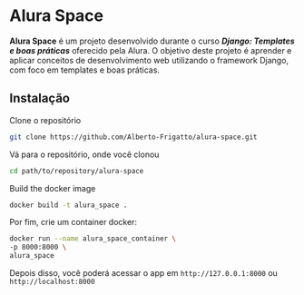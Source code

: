 # Alura Space

**Alura Space** é um projeto desenvolvido durante o curso ***Django: Templates e boas práticas*** oferecido pela Alura. O objetivo deste projeto é aprender e aplicar conceitos de desenvolvimento web utilizando o framework Django, com foco em templates e boas práticas.

## Instalação

Clone o repositório

```bash
git clone https://github.com/Alberto-Frigatto/alura-space.git
```

Vá para o repositório, onde você clonou

```bash
cd path/to/repository/alura-space
```

Build the docker image

```bash
docker build -t alura_space .
```

Por fim, crie um container docker:

```bash
docker run --name alura_space_container \
-p 8000:8000 \
alura_space
```

Depois disso, você poderá acessar o app em `http://127.0.0.1:8000` ou `http://localhost:8000`
